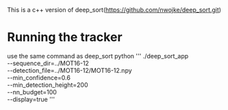 This is a c++ version of deep_sort(https://github.com/nwojke/deep_sort.git)

# Running the tracker
use the same command as deep_sort python
'''
    ./deep_sort_app \
        --sequence_dir=../MOT16-12 \
        --detection_file=../MOT16-12/MOT16-12.npy \
        --min_confidence=0.6 \
        --min_detection_height=200 \
        --nn_budget=100 \
        --display=true
'''
